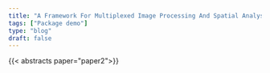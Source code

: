 ```yaml
---
title: "A Framework For Multiplexed Image Processing And Spatial Analysis***"
tags: ["Package demo"]
type: "blog"
draft: false
---
```


{{< abstracts paper="paper2">}}


